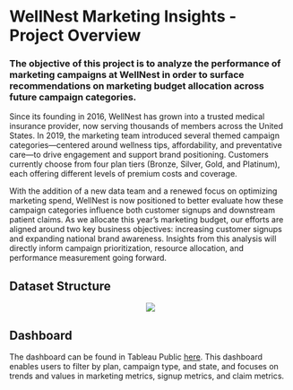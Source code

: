 # WellNest Marketing Insights - Project Overview

### The objective of this project is to analyze the performance of marketing campaigns at WellNest in order to surface recommendations on marketing budget allocation across future campaign categories.

Since its founding in 2016, WellNest has grown into a trusted medical insurance provider, now serving thousands of members across the United States. In 2019, the marketing team introduced several themed campaign categories—centered around wellness tips, affordability, and preventative care—to drive engagement and support brand positioning. Customers currently choose from four plan tiers (Bronze, Silver, Gold, and Platinum), each offering different levels of premium costs and coverage.

With the addition of a new data team and a renewed focus on optimizing marketing spend, WellNest is now positioned to better evaluate how these campaign categories influence both customer signups and downstream patient claims. As we allocate this year’s marketing budget, our efforts are aligned around two key business objectives: increasing customer signups and expanding national brand awareness. Insights from this analysis will directly inform campaign prioritization, resource allocation, and performance measurement going forward.

## Dataset Structure

<div align="center"> <img src="https://github.com/user-attachments/assets/ca925328-c4fe-416f-89e2-ae2ba9fcc156"/> </div>


## Dashboard

The dashboard can be found in Tableau Public [here](https://public.tableau.com/app/profile/hui.liang/viz/WellNestDashboard/Dashboard1).
This dashboard enables users to filter by plan, campaign type, and state, and focuses on trends and values in marketing metrics, signup metrics, and claim metrics.


